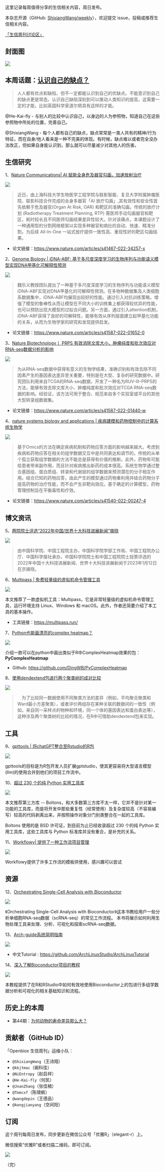 这里记录每周值得分享的生信相关内容，周日发布。

本杂志开源（GitHub: [ShixiangWang/weekly](https://github.com/ShixiangWang/weekly "ShixiangWang/weekly")），欢迎提交 issue，投稿或推荐生信相关内容。

[「生信周刊讨论区」](https://github.com/ShixiangWang/weekly/discussions "「生信周刊讨论区」")

## 封面图


![](https://files.mdnice.com/user/5208/fbfa6072-1289-4290-98eb-9e44d2fbb15d.png)


## 本周话题：[认识自己的缺点？](https://mp.weixin.qq.com/s/0M6xvHM9Y0DYMWNvILs20Q)

> 人人都有优点和缺陷，但不一定都能认识到自己的优缺点。不能意识到自己的缺点更是常态。认识自己缺陷深刻到可以推动人类知识的提高，这需要一定的才能，比如英国科学家道尔顿具有这样的才能。

@He-Kai-fly - 与别人的比较中认识自己，以身边的人为参照物，知道自己在这些参照物中所处的位置，完善自己。  

@ShixiangWang - 每个人都有自己的缺点，缺点常常是一类人共有的精神/行为特征，而在自身/他人看来是一种不完美的体现。有时候，缺点难以或者完全没办法改正，但如果自身能认识到，那么就可以尽量减少对其他人的伤害。

## 生信研究
1、[Nature Communications| AI 赋能全身危及器官勾画，加速放射治疗](https://mp.weixin.qq.com/s/X-Ruz3jzAzOZzNDsi5LSpg)


![](https://files.mdnice.com/user/5208/be3eceb2-2b95-43ac-9388-db407b90c5c0.png)


>近日，由上海科技大学生物医学工程学院与联影智能、复旦大学附属肿瘤医院、联影科技合作完成的全身多器官「AI 放疗勾画」,其有效性和安全性首先依赖于危及器官(Organ At Risk, OAR) 和靶区的准确勾画。传统的放疗计划 (Radiotherapy Treatment Planning, RTP) 需医师手动勾画器官和靶区，耗时较长且不同医师勾画结果差异性较大。针对该痛点，本课题设计了一种通用型的分割网络框架以实现多种器官和病灶的自动、快速、精准分割，为后续 All-In-One 一站式放疗提供一致性高、重现性好的靶区勾画结果。

- 论文链接：https://www.nature.com/articles/s41467-022-34257-x



2、[Genome Biology | iDNA-ABF: 基于多尺度深度学习的生物序列与功能语义模型实现DNA甲基化可解释性预测](https://mp.weixin.qq.com/s/ZLWchph9tsaBnkpGd8P2WQ)


![](https://files.mdnice.com/user/5208/96914eb9-ff95-4d1d-aeb6-bfd0c713ee33.png)


>  魏乐义教授团队提出了一种基于多尺度深度学习的生物序列与功能语义模型iDNA-ABF实现对DNA甲基化的可解释性预测。在多物种数据集及人类细胞系数据集中，iDNA-ABF均展现出较好的性能。通过引入对抗训练策略，增强了模型的鲁棒性从而让模型在不同大小的训练集上都获得较优异的性能，也可以预防出现大模型的过拟合问题。另一方面，通过引入attention机制，iDNA-ABF获得了良好的可解释性，能够有效从序列层面建立起甲基化功能的关系，从而为生物学家的研究和发现提供启发。

- 论文链接：https://www.nature.com/articles/s41587-022-01652-0



3、[Nature Biotechnology丨 PRPS 有效消除文库大小、肿瘤纯度和批次效应对RNA-seq数据分析的影响](https://mp.weixin.qq.com/s/OxBpgc30mGXRzfjshYeOZA)

![](https://files.mdnice.com/user/5208/0171eb5b-44d8-460f-843e-c42587a2efa1.png)


> 为从RNA-seq数据中获得有意义的生物学结果，准确识别和有效去除不同因素产生的基因表达差异至关重要，特别是在大型、复杂的研究数据中。研究团队利用来自TCGA的RNA-seq数据，开发了一种名为RUV-III-PRPS的方法，能够有效去除文库大小、肿瘤纯度和批次效应对TCGA RNA-seq数据的影响。经验证，该方法可用于整合、规范来自多个实验室或平台的其他大型转录组数据集。

- 论文链接：https://www.nature.com/articles/s41587-022-01440-w



4、[nature systems biology and applications | 疾病建模和药物控制中的计算系统生物学](https://mp.weixin.qq.com/s/Hsnx7NJJpVtRKjH8tqFjGQ)


![](https://files.mdnice.com/user/5208/f127ec9e-002e-46cd-a6df-8b777c003c91.png)


> 基于Omics的方法在确定疾病机制和药物应答方面的影响越来越大。考虑到疾病和药物应答在相关的组学数据交互中是共同表达和调节的，传统的从单个孤立获取组学数据的方法不能总是获得有价值的推断。此外，药物有可能给患者带来副作用，而且针对疾病推出新药的成本很高。系统生物学通过整合基因组、蛋白质组、转录和代谢层的组学数据来预测潜在的分子相互作用。结合已知的药物应答，由此产生的模型通过药物重利用并结合药物分子提高药物的治疗性能，而不会产生非靶向效应。基于确定的计算模型，药物管理控制旨在平衡毒性和疗效。

- 论文链接：https://www.nature.com/articles/s41540-022-00247-4



## 博文资讯

5、[两院院士评选“2022年中国/世界十大科技进展新闻”揭晓](https://mp.weixin.qq.com/s/pcrLeOyq3MPcwylaVElIsQ)

![](https://files.mdnice.com/user/5208/34590860-62e6-4d18-a2fb-db209834cb4c.png)


> 由中国科学院、中国工程院主办，中国科学院学部工作局、中国工程院办公厅、中国科学报社承办，中国科学院院士和中国工程院院士投票评选的2022年中国十大科技进展新闻、世界十大科技进展新闻于2023年1月12日在京揭晓。



6、[Multipass | 免费轻量级的虚拟机命令管理工具](https://mp.weixin.qq.com/s/dOJyAFgpKdSM_iwM3Gc0HA)


![](https://files.mdnice.com/user/5208/9d6bd0e0-4d5a-4372-a7ae-66d377801156.png)


本文推荐了一款虚拟机工具：Multipass，它是非常轻量级的虚拟机命令管理工具，运行环境支持 Linux、Windows 和 macOS。此外，作者还简要介绍了本工具的基本操作。

- 工具链接：https://multipass.run/

7、[Python也能画漂亮的complex heatmap？ ](https://mp.weixin.qq.com/s/UQvyy3-n1UkD47RUDyE1ZA)


![](https://files.mdnice.com/user/5208/645d9e65-079f-4639-b6ba-b9216d1b2e84.png)  

介绍一款可以在python中画出类似于R中ComplexHeatmap效果的包：**PyComplexHeatmap**  

- Github: https://github.com/DingWB/PyComplexHeatmap





8、[使用dendextend包进行两个聚类树的成对比较](https://mp.weixin.qq.com/s/0oXYAjcebveCIumQJrRY7Q)

![](https://files.mdnice.com/user/5208/bf535035-3092-40cf-a519-53c689d71821.png)

>　为了比较同一数据使用不同聚类方法的差异（例如，平均聚合聚类和Ward最小方差聚类），或者评价两组存在某种关联的数据间的一致性（例如，来自同一采样点的物种和环境，同一个体的基因表达和蛋白表达等），这种涉及两个聚类树的比较的情况，在R中可借助dendextend包来实现。




## 工具

9、[gpttools | 将chatGPT整合至Rstudio的R包](https://github.com/JamesHWade/gpttools "gpttools | 将chatGPT整合至Rstudio的R包")


![](https://files.mdnice.com/user/5208/7cebb377-e607-4b50-aaf3-02565fda72a6.png)

gpttools的目标是为R包开发人员扩展gptstudio，使其更容易将大型语言模型(llm)的使用合并到他们的项目工作流中。



10、[超过 230 个的纯 Python 实用工具库](https://mp.weixin.qq.com/s/vYKyXJNH43IjtlsTdS-avQ)


![](https://files.mdnice.com/user/5208/50b04b53-d93b-4f72-8f79-c179b99cc3e3.png)


本文推荐第三方库 -- Boltons，和大多数第三方库不太一样，它并不是针对某一功能的工具库，而是将开发中那些重复性（经常使用）及复杂度较高（不容易编写）较高的代码剥离出来，并按照操作对象分门别类整合在一起的工具库。

Boltons 使用的是 BSD 许可证，到目前为止已经收录超过 230 个的纯 Python 实用工具库，这些工具库与 Python 标准库并没有重合，是补充的关系。



11、[Workflowy| 提供了一种工作流项目管理](https://workflowy.com/ "Workflowy| 提供了一种工作流项目管理") 

![](https://files.mdnice.com/user/5208/bf6e5e81-3173-40e0-9497-5b08cec37031.png)

Workflowy提供了许多工作流的模板供使用，感兴趣可以尝试


## 资源
12、[Orchestrating Single-Cell Analysis with Bioconductor](https://bioconductor.org/books/release/OSCA/ "Orchestrating Single-Cell Analysis with Bioconductor")


![](https://files.mdnice.com/user/5208/a8abdce5-abc9-4d45-b7cf-ca3c739ab530.png)

《Orchestrating Single-Cell Analysis with Bioconductor》这本书教给用户一些分析单细胞RNA-seq数据（scRNA-seq）的常见工作流程。 本书将展示如何利用生物处理工具来处理、分析、可视化和探索scRNA-seq数据。



13、[Arch-guide系统简明指南](https://github.com/nakanomikuorg/arch-guide "Arch-guide系统简明指南")

![](https://files.mdnice.com/user/5208/f5e0d77c-7d93-4305-8e53-224682fcfc0f.png)

- 中文Tutorial : https://github.com/ArchLinuxStudio/ArchLinuxTutorial



14、[深入了解Bioconductor项目的教程](https://carpentries-incubator.github.io/bioc-project/ "深入了解Bioconductor项目的教程")



![](https://files.mdnice.com/user/5208/83d797a4-0cc0-41ef-9aa8-013abac3af11.png)


本教程提供了在R和RStudio中如何有效地使用Bioconductor上的包进行多组学数据分析和可视化的相关基础知识和流程。




## 历史上的本周
- 第44期：[为何动物的寿命差异那么大？](https://mp.weixin.qq.com/s/15Pdgf9cfYCRH1l7nMZ5QQ)

## 贡献者（GitHub ID）

「Openbiox 生信周刊」运维小队：

- `@ShixiangWang`（王诗翔）
- `@kkjtmac`（阚科佳）
- `@NiEntropy`（赵启祥）
- `@He-Kai-fly`（何凯）
- `@JnanZhang`（张佳楠）
- `@Tomcxf`（陈啸枫）
- `@wangdepin`（王德品）
- `@kongjianyang`（空间阳）

## 订阅

这个周刊每周日发布，同步更新在微信公众号「优雅R」（elegant-r）上。

微信搜索“优雅R”或者扫描二维码，即可订阅。

![](https://cdn.nlark.com/yuque/0/2022/png/471931/1648306398708-897e7ad4-6008-40f8-9200-ddee834b09a7.png)

（完）




